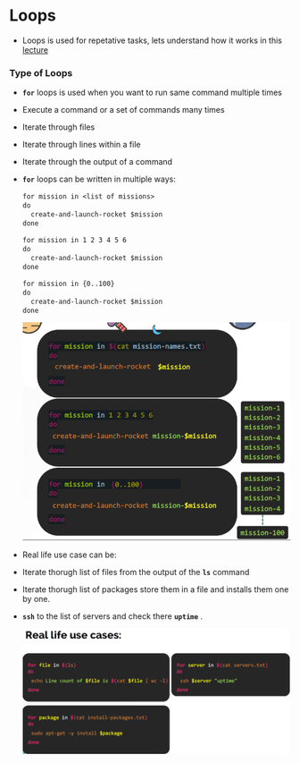 # Loops

  - Loops is used for repetative tasks, lets understand how it works in this [lecture](https://kodekloud.com/courses/1029419/lectures/21506298)

  ### Type of Loops

  - **`for`** loops is used when you want to run same command multiple times
  - Execute a command or a set of commands many times
  - Iterate through files
  - Iterate through lines within a file
  - Iterate through the output of a command

  - **`for`** loops can be written in multiple ways:

    ```
    for mission in <list of missions>
    do
      create-and-launch-rocket $mission
    done
    ```

    ```
    for mission in 1 2 3 4 5 6
    do
      create-and-launch-rocket $mission
    done
    ```    

    ```
    for mission in {0..100}
    do
      create-and-launch-rocket $mission
    done
    ```

    ![for](../../images/for.PNG)


  - Real life use case can be:

  - Iterate thorugh list of files from the output of the **`ls`** command

  - Iterate thorugh list of packages store them in a file and installs them one by one.

  - **`ssh`** to the list of servers and check there **`uptime`** .

    ![real](../../images/real.PNG)